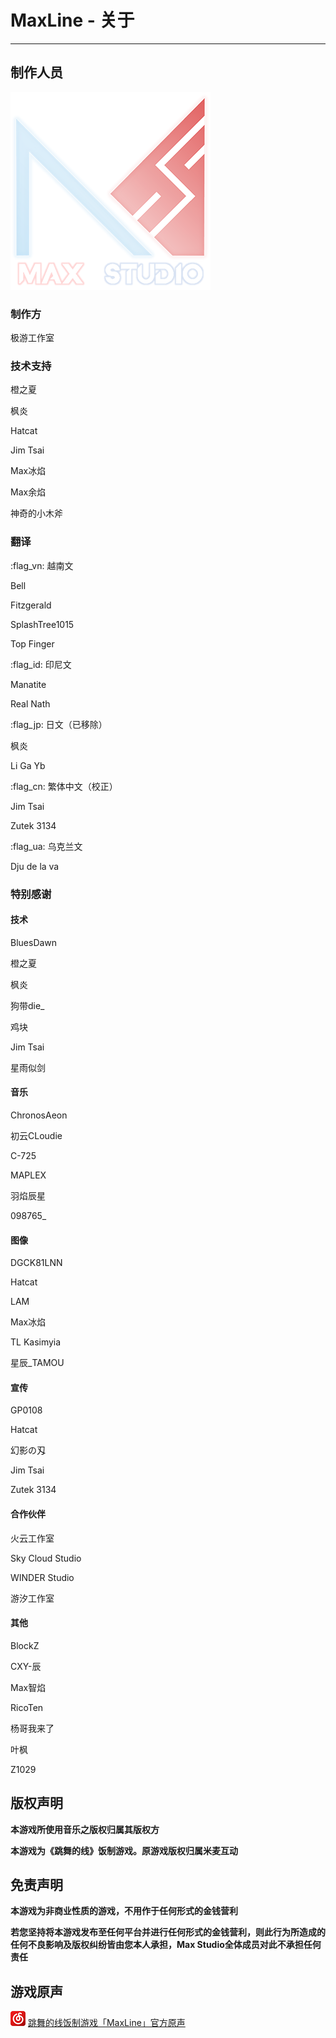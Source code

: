 # MaxLine - 关于
*****
## 制作人员
![studio](img/studio.png)

### 制作方
极游工作室

### 技术支持
橙之夏

枫炎

Hatcat

Jim Tsai

Max冰焰

Max余焰

神奇的小木斧

### 翻译
:flag_vn: 越南文

Bell

Fitzgerald

SplashTree1015

Top Finger

:flag_id: 印尼文

Manatite

Real Nath

:flag_jp: 日文（已移除）

枫炎

Li Ga Yb

:flag_cn: 繁体中文（校正）

Jim Tsai

Zutek 3134

:flag_ua: 乌克兰文

Dju de la va

### 特别感谢
#### 技术
BluesDawn

橙之夏

枫炎

狗带die_

鸡块

Jim Tsai

星雨似剑

#### 音乐
ChronosAeon

初云CLoudie

C-725

MAPLEX

羽焰辰星

098765_

#### 图像
DGCK81LNN

Hatcat

LAM

Max冰焰

TL Kasimyia

星辰_TAMOU

#### 宣传
GP0108

Hatcat

幻影の刄

Jim Tsai

Zutek 3134

#### 合作伙伴
火云工作室

Sky Cloud Studio

WINDER Studio

游汐工作室

#### 其他
BlockZ

CXY-辰

Max智焰

RicoTen

杨哥我来了

叶枫

Z1029

## 版权声明
**本游戏所使用音乐之版权归属其版权方**

**本游戏为《跳舞的线》饭制游戏。原游戏版权归属米麦互动**

## 免责声明
**本游戏为非商业性质的游戏，不用作于任何形式的金钱营利**

**若您坚持将本游戏发布至任何平台并进行任何形式的金钱营利，则此行为所造成的任何不良影响及版权纠纷皆由您本人承担，Max Studio全体成员对此不承担任何责任**

## 游戏原声
![music](img/music.png) [跳舞的线饭制游戏「MaxLine」官方原声](https://music.163.com/djradio?id=1004185369 "网易云音乐")